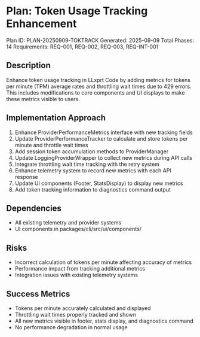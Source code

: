 # Plan: Token Usage Tracking Enhancement

Plan ID: PLAN-20250909-TOKTRACK
Generated: 2025-09-09
Total Phases: 14
Requirements: REQ-001, REQ-002, REQ-003, REQ-INT-001

## Description

Enhance token usage tracking in LLxprt Code by adding metrics for tokens per minute (TPM) average rates and throttling wait times due to 429 errors. This includes modifications to core components and UI displays to make these metrics visible to users.

## Implementation Approach

1. Enhance ProviderPerformanceMetrics interface with new tracking fields
2. Update ProviderPerformanceTracker to calculate and store tokens per minute and throttle wait times
3. Add session token accumulation methods to ProviderManager
4. Update LoggingProviderWrapper to collect new metrics during API calls
5. Integrate throttling wait time tracking with the retry system
6. Enhance telemetry system to record new metrics with each API response
7. Update UI components (Footer, StatsDisplay) to display new metrics
8. Add token tracking information to diagnostics command output

## Dependencies

- All existing telemetry and provider systems
- UI components in packages/cli/src/ui/components/

## Risks

- Incorrect calculation of tokens per minute affecting accuracy of metrics
- Performance impact from tracking additional metrics
- Integration issues with existing telemetry systems

## Success Metrics

- Tokens per minute accurately calculated and displayed
- Throttling wait times properly tracked and shown
- All new metrics visible in footer, stats display, and diagnostics command
- No performance degradation in normal usage